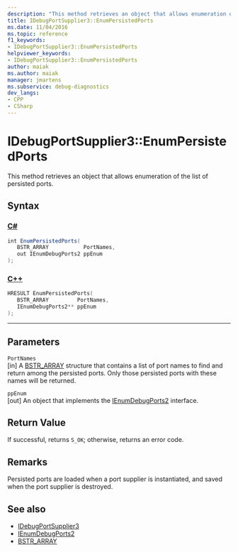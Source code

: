 ```yaml
---
description: "This method retrieves an object that allows enumeration of the list of persisted ports."
title: IDebugPortSupplier3::EnumPersistedPorts
ms.date: 11/04/2016
ms.topic: reference
f1_keywords:
- IDebugPortSupplier3::EnumPersistedPorts
helpviewer_keywords:
- IDebugPortSupplier3::EnumPersistedPorts
author: maiak
ms.author: maiak
manager: jmartens
ms.subservice: debug-diagnostics
dev_langs:
- CPP
- CSharp
---
```

# IDebugPortSupplier3::EnumPersistedPorts

This method retrieves an object that allows enumeration of the list of persisted ports.

## Syntax

### [C#](#tab/csharp)
```csharp
int EnumPersistedPorts(
   BSTR_ARRAY           PortNames,
   out IEnumDebugPorts2 ppEnum
);
```
### [C++](#tab/cpp)
```cpp
HRESULT EnumPersistedPorts(
   BSTR_ARRAY         PortNames,
   IEnumDebugPorts2** ppEnum
);
```
---

## Parameters
`PortNames`\
[in] A [BSTR_ARRAY](../../../extensibility/debugger/reference/bstr-array.md) structure that contains a list of port names to find and return among the persisted ports. Only those persisted ports with these names will be returned.

`ppEnum`\
[out] An object that implements the [IEnumDebugPorts2](../../../extensibility/debugger/reference/ienumdebugports2.md) interface.

## Return Value
 If successful, returns `S_OK`; otherwise, returns an error code.

## Remarks
 Persisted ports are loaded when a port supplier is instantiated, and saved when the port supplier is destroyed.

## See also
- [IDebugPortSupplier3](../../../extensibility/debugger/reference/idebugportsupplier3.md)
- [IEnumDebugPorts2](../../../extensibility/debugger/reference/ienumdebugports2.md)
- [BSTR_ARRAY](../../../extensibility/debugger/reference/bstr-array.md)
